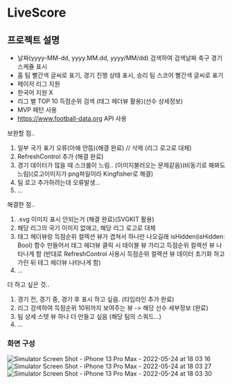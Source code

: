 # LiveScore

## 프로젝트 설명
- 날짜(yyyy-MM-dd, yyyy.MM.dd, yyyy/MM/dd) 검색하여 검색날짜 축구 경기 스케쥴 표시
- 홈 팀 빨간색 글씨로 표기, 경기 진행 상태 표시, 승리 팀 스코어 빨간색 글씨로 표기
- 메이저 리그 지원
- 한국어 지원 X
- 리그 별 TOP 10 득점순위 검색 (태그 헤더뷰 활용)(선수 상세정보)
- MVP 패턴 사용
- https://www.football-data.org API 사용

보완할 점..
1. 일부 국가 표기 오류(아예 안뜸)(해결 완료)  // 삭제 (리그 로고로 대체)
2. RefreshControl 추가 (해결 완료)
3. 경기 데이터가 많을 때 스크롤이 느림.. (이미지불러오는 문제같음)(비동기로 해봐도 느림)(로고이미지가 png파일이라 Kingfisher로 해결)
4. 팀 로고 추가하려는데 오류발생...
5. ...

해결한 점..
1. .svg 이미지 표시 안되는거 (해결 완료)(SVGKIT 활용)
2. 해당 리그의 국기 이미지 없애고, 해당 리그 로고로 대체
3. 태그 헤더뷰랑 득점순위 컬렉션 뷰가 겹쳐서 하나만 나오길래 isHidden(isHidden: Bool) 함수 만들어서 태그 헤더뷰 클릭 시 테이블 뷰 가리고 득점순위 컬렉션 뷰 나타나게 함 (반대로 RefreshControl 사용시 득점순위 컬렉션 뷰 데이터 초기화 하고 가린 뒤 테그 헤더뷰 나타나게 함)
4. ...

더 하고 싶은 것..
1. 경기 전, 경기 중, 경기 후 표시 하고 싶음. (타임라인 추가 완료)
2. 리그 검색하여 득점순위 10위까지 보여주는 뷰 -> 해당 선수 세부정보 (완료)
3. 팀 상세 스텟 뷰 하나 더 만들고 싶음 (해당 팀의 스쿼드...)
4. ...

### 화면 구성
![Simulator Screen Shot - iPhone 13 Pro Max - 2022-05-24 at 18 03 16](https://user-images.githubusercontent.com/96865411/169995344-3c81cb28-90ce-40e7-a57d-2355e466fe5d.png)![Simulator Screen Shot - iPhone 13 Pro Max - 2022-05-24 at 18 03 27](https://user-images.githubusercontent.com/96865411/169995384-3ad63f05-566f-48da-87fd-cda2385f7bc3.png)![Simulator Screen Shot - iPhone 13 Pro Max - 2022-05-24 at 18 03 30](https://user-images.githubusercontent.com/96865411/169995412-27b721c2-f75b-4a5e-bdaa-99b2fd8f81bf.png)
